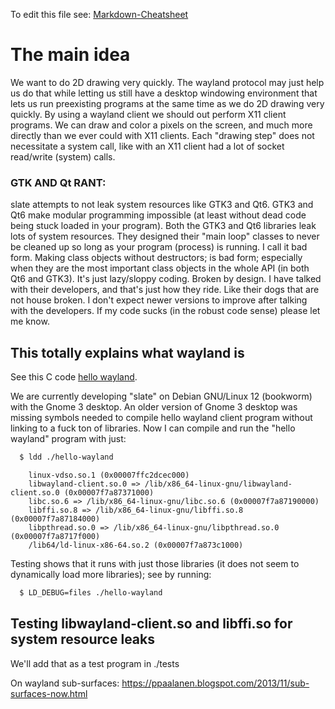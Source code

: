 To edit this file see:
[Markdown-Cheatsheet](https://github.com/adam-p/markdown-here/wiki/Markdown-Cheatsheet)

# The main idea

We want to do 2D drawing very quickly.  The wayland protocol may just help
us do that while letting us still have a desktop windowing environment
that lets us run preexisting programs at the same time as we do 2D drawing
very quickly.  By using a wayland client we should out perform X11 client
programs.  We can draw and color a pixels on the screen, and much more
directly than we ever could with X11 clients.  Each "drawing step" does
not necessitate a system call, like with an X11 client had a lot of socket
read/write (system) calls.

### GTK AND Qt RANT:
slate attempts to not leak system resources like GTK3 and Qt6.  GTK3 and
Qt6 make modular programming impossible (at least without dead code being
stuck loaded in your program).  Both the GTK3 and Qt6 libraries leak lots
of system resources.  They designed their "main loop" classes to never be
cleaned up so long as your program (process) is running.  I call it bad
form.  Making class objects without destructors; is bad form; especially
when they are the most important class objects in the whole API (in both
Qt6 and GTK3).  It's just lazy/sloppy coding.  Broken by design.  I have
talked with their developers, and that's just how they ride.  Like their
dogs that are not house broken.  I don't expect newer versions to improve
after talking with the developers.  If my code sucks (in the robust code
sense) please let me know.

## This totally explains what wayland is

See this C code
[hello wayland](https://github.com/emersion/hello-wayland.git).

We are currently developing "slate" on Debian GNU/Linux 12 (bookworm) with
the Gnome 3 desktop.  An older version of Gnome 3 desktop was missing
symbols needed to compile hello wayland client program without linking to
a fuck ton of libraries.  Now I can compile and run the "hello wayland"
program with just:
```sh
  $ ldd ./hello-wayland
```
```
	linux-vdso.so.1 (0x00007ffc2dcec000)
	libwayland-client.so.0 => /lib/x86_64-linux-gnu/libwayland-client.so.0 (0x00007f7a87371000)
	libc.so.6 => /lib/x86_64-linux-gnu/libc.so.6 (0x00007f7a87190000)
	libffi.so.8 => /lib/x86_64-linux-gnu/libffi.so.8 (0x00007f7a87184000)
	libpthread.so.0 => /lib/x86_64-linux-gnu/libpthread.so.0 (0x00007f7a8717f000)
	/lib64/ld-linux-x86-64.so.2 (0x00007f7a873c1000)
```

Testing shows that it runs with just those libraries (it does not seem to
dynamically load more libraries); see by running:
```sh
  $ LD_DEBUG=files ./hello-wayland
```


## Testing libwayland-client.so and libffi.so for system resource leaks


We'll add that as a test program in ./tests


On wayland sub-surfaces:
https://ppaalanen.blogspot.com/2013/11/sub-surfaces-now.html


